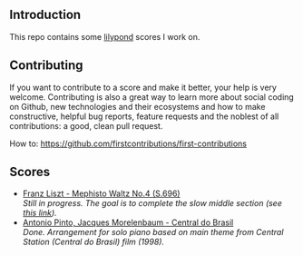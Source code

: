 ## Introduction

This repo contains some [lilypond](http://lilypond.org/) scores I work on.

## Contributing

If you want to contribute to a score and make it better, your help is very welcome. Contributing is also a great way to learn more about social coding on Github, new technologies and their ecosystems and how to make constructive, helpful bug reports, feature requests and the noblest of all contributions: a good, clean pull request.

How to: https://github.com/firstcontributions/first-contributions

## Scores

- [Franz Liszt - Mephisto Waltz No.4 (S.696)](scores/Franz-Liszt/Mephisto-Waltz-No.4/)  
_Still in progress. The goal is to complete the slow middle section (see [this link](https://en.wikipedia.org/wiki/Mephisto_Waltzes#cite_note-16))._
- [Antonio Pinto, Jacques Morelenbaum - Central do Brasil](scores/Antonio-Pinto,-Jacques-Morelenbaum/Central-do-Brasil)  
_Done. Arrangement for solo piano based on main theme from Central Station (Central do Brasil) film (1998)._